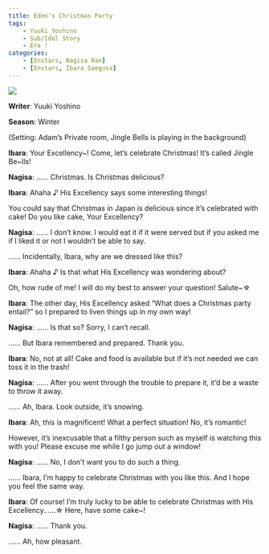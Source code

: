 ```yaml
---
title: Eden's Christmas Party
tags: 
    - Yuuki Yoshino
    - Sub/Idol Story
    - Era !
categories: 
    - [Enstars, Nagisa Ran]
    - [Enstars, Ibara Saegusa]
---
```

<img src="/images/FirstEra/EdensChristmas/cxjyl463.png">

**Writer**: Yuuki Yoshino

**Season**: Winter

<!-- more -->

(Setting: Adam’s Private room, Jingle Bells is playing in the background)

**Ibara**: Your Excellency~! Come, let’s celebrate Christmas! It’s called Jingle Be~lls!

**Nagisa**: …… Christmas. Is Christmas delicious?

**Ibara**: Ahaha ♪ His Excellency says some interesting things!

You could say that Christmas in Japan is delicious since it’s celebrated with cake! Do you like cake, Your Excellency?

**Nagisa**: …… I don’t know. I would eat it if it were served but if you asked me if I liked it or not I wouldn’t be able to say.

…… Incidentally, Ibara, why are we dressed like this?

**Ibara**: Ahaha ♪ Is that what His Excellency was wondering about?

Oh, how rude of me! I will do my best to answer your question! Salute~☆

**Ibara**: The other day, His Excellency asked “What does a Christmas party entail?” so I prepared to liven things up in my own way!

**Nagisa**: …… Is that so? Sorry, I can’t recall.

…… But Ibara remembered and prepared. Thank you. 

**Ibara**: No, not at all! Cake and food is available but if it’s not needed we can toss it in the trash!

**Nagisa**: …… After you went through the trouble to prepare it, it’d be a waste to throw it away.

…… Ah, Ibara. Look outside, it’s snowing.

**Ibara**: Ah, this is magnificent! What a perfect situation! No, it’s romantic!

However, it’s inexcusable that a filthy person such as myself is watching this with you! Please excuse me while I go jump out a window!

**Nagisa**: …… No, I don’t want you to do such a thing.

…… Ibara, I’m happy to celebrate Christmas with you like this. And I hope you feel the same way.

**Ibara**: Of course! I’m truly lucky to be able to celebrate Christmas with His Excellency……☆ Here, have some cake~!

**Nagisa**: …… Thank you.

…… Ah, how pleasant.